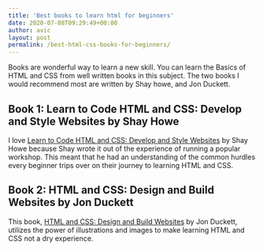 ```yaml
---
title: 'Best books to learn html for beginners'
date: 2020-07-08T09:29:49+00:00
author: avic
layout: post
permalink: /best-html-css-books-for-beginners/
---
```

Books are wonderful way to learn a new skill. You can learn the Basics of HTML and CSS from well written books in this subject. The two books I would recommend most are written by Shay howe, and Jon Duckett.

## Book 1: Learn to Code HTML and CSS: Develop and Style Websites by Shay Howe

I love <a href="https://amzn.to/3cdPvE6">Learn to Code HTML and CSS: Develop and Style Websites</a> by Shay Howe because Shay wrote it out of the experience of running a popular workshop. This meant that he had an understanding of the common hurdles every beginner trips over on their journey to learning HTML and CSS.

## Book 2: HTML and CSS: Design and Build Websites</a> by Jon Duckett

This book, <a href="https://amzn.to/3iOQOvG">HTML and CSS: Design and Build Websites</a> by Jon Duckett, utilizes the power of illustrations and images to make learning HTML and CSS not a dry experience.

